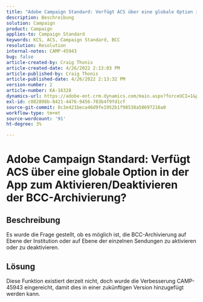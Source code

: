 ```yaml
---
title: "Adobe Campaign Standard: Verfügt ACS über eine globale Option in der App, um die BCC-Archivierung zu aktivieren/deaktivieren?"
description: Beschreibung
solution: Campaign
product: Campaign
applies-to: Campaign Standard
keywords: KCS, ACS, Campaign Standard, BCC
resolution: Resolution
internal-notes: CAMP-45943
bug: false
article-created-by: Craig Thonis
article-created-date: 4/26/2022 2:13:03 PM
article-published-by: Craig Thonis
article-published-date: 4/26/2022 2:13:32 PM
version-number: 2
article-number: KA-16328
dynamics-url: https://adobe-ent.crm.dynamics.com/main.aspx?forceUCI=1&pagetype=entityrecord&etn=knowledgearticle&id=5c2173f6-6ac5-ec11-a7b6-0022480a138b
exl-id: c082898b-8421-4476-9456-703b4f9fd1cf
source-git-commit: 0c3e421beca46d9fe1952b1f98538a50697216a0
workflow-type: tm+mt
source-wordcount: '91'
ht-degree: 3%

---
```


# Adobe Campaign Standard: Verfügt ACS über eine globale Option in der App zum Aktivieren/Deaktivieren der BCC-Archivierung?

## Beschreibung


Es wurde die Frage gestellt, ob es möglich ist, die BCC-Archivierung auf Ebene der Institution oder auf Ebene der einzelnen Sendungen zu aktivieren oder zu deaktivieren.


## Lösung


Diese Funktion existiert derzeit nicht, doch wurde die Verbesserung CAMP-45943 eingereicht, damit dies in einer zukünftigen Version hinzugefügt werden kann.
